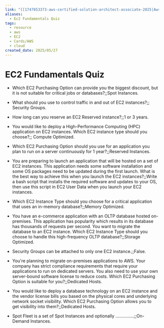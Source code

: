 ```yaml
---
link: "[[1747853373-aws-certified-solution-architect-associate-2025|Aws Certified Solution Architect Associate 2025]]"
aliases:
  - Ec2 Fundamentals Quiz
tags:
  - resource
  - aws
  - EC2
  - Cards/AWS
  - cloud
created_date: 2025/05/27
---
```

# EC2 Fundamentals Quiz
- Which EC2 Purchasing Option can provide you the biggest discount, but it is not suitable for critical jobs or databases?;;Spot Instances.
<!--SR:!2025-07-21,14,230-->
- What should you use to control traffic in and out of EC2 instances?;; Security Groups.
<!--SR:!2025-08-04,34,270-->
- How long can you reserve an EC2 Reserved instance?;;1 or 3 years.
<!--SR:!2025-08-30,60,310-->
- You would like to deploy a High-Performance Computing (HPC) application on EC2 instances. Which EC2 instance type should you choose?;; Compute Optimized.
<!--SR:!2025-07-23,15,210-->
- Which EC2 Purchasing Option should you use for an application you plan to run on a server continuously for 1 year?;;Reserved Instances.
<!--SR:!2025-08-21,57,310-->
- You are preparing to launch an application that will be hosted on a set of EC2 instances. This application needs some software installation and some OS packages need to be updated during the first launch. What is the best way to achieve this when you launch the EC2 instances?;;Write a bash script that installs the required software and updates to your OS, then use this script in EC2 User Data when you launch your EC2 instances.
<!--SR:!2025-08-05,41,290-->
- Which EC2 Instance Type should you choose for a critical application that uses an in-memory database?;;Memory Optimized.
<!--SR:!2025-08-11,41,290-->
- You have an e-commerce application with an OLTP database hosted on-premises. This application has popularity which results in its database has thousands of requests per second. You want to migrate the database to an EC2 instance. Which EC2 Instance Type should you choose to handle this high-frequency OLTP database?;;Storage Optimized.
<!--SR:!2025-07-22,7,170-->
- Security Groups can be attached to only one EC2 instance.;;False.
<!--SR:!2025-08-29,59,310-->
- You're planning to migrate on-premises applications to AWS. Your company has strict compliance requirements that require your applications to run on dedicated servers. You also need to use your own server-bound software license to reduce costs. Which EC2 Purchasing Option is suitable for you?;;Dedicated Hosts.
<!--SR:!2025-07-13,12,210-->
- You would like to deploy a database technology on an EC2 instance and the vendor license bills you based on the physical cores and underlying network socket visibility. Which EC2 Purchasing Option allows you to get visibility into them?;;Dedicated Hosts.
<!--SR:!2025-07-11,3,170-->
- Spot Fleet is a set of Spot Instances and optionally ...............;;On-Demand Instances.
<!--SR:!2025-07-28,21,270-->

